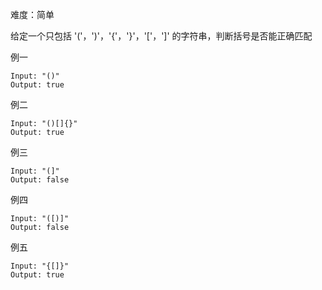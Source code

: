 难度：简单

给定一个只包括 '('，')'，'{'，'}'，'['，']' 的字符串，判断括号是否能正确匹配

例一
````
Input: "()"
Output: true
````

例二
````
Input: "()[]{}"
Output: true
````

例三
````
Input: "(]"
Output: false
````

例四
````
Input: "([)]"
Output: false
````

例五
````
Input: "{[]}"
Output: true
````


